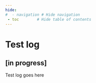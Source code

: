 ```yaml
---
hide:
#  - navigation # Hide navigation
 - toc        # Hide table of contents
---
```

# Test log

## [in progress]

Test log goes here
